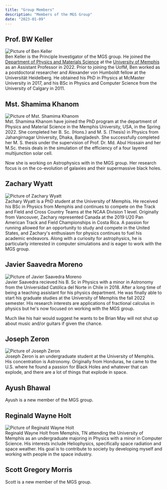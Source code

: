 ```yaml
---
title: "Group Members"
description: "Members of the MGS Group"
date: "2023-01-09"
---
```


## Prof. BW Keller
<div class="member">
<div class="member-pic"><img src="../img/keller.png" alt="Picture of Ben Keller"/></div>
<div class="member-bio">Ben
Keller is the Principle Investigator of the MGS group.  He joined the <a
href="https://www.memphis.edu/physics/"> Department of Physics and Materials
Science</a> at the <a href="https://www.memphis.edu">University of Memphis</a>
as an Assistant Professor in 2022.  Prior to joining the UofM, Ben worked as a
postdoctoral researcher and Alexander von Humboldt fellow at the Universität
Heidelberg.  He obtained his PhD in Physics at McMaster University in 2017, and
his BSc in Physics and Computer Science from the University of Calgary in 2011.
</div>
</div>

## Mst. Shamima Khanom
<div class="member">
<div class="member-pic"><img src="../img/khanom.jpg" alt="Picture of Mst. Shamima Khanom"/></div>
<div class="member-bio">
Mst. Shamima Khanom have joined the PhD program at the department of Physics and
Material Science in the Memphis University, USA, in the Spring 2022. She
completed her B. Sc. (Hons.) and M. S. (Thesis) in Physics from Jahangirnagar
University, Dhaka, Bangladesh. She successfully completed her M. S. thesis under
the supervision of Prof. Dr. Md. Abul Hossain and her M.Sc. thesis deals in the
simulation of the efficiency of a four layered multijunction solar cell.

Now she is working on Astrophysics with in the MGS group. Her research focus
is on the co-evolution of galaxies and their supermassive black holes.
</div>
</div>

## Zachary Wyatt
<div class="member">
<div class="member-pic"><img src="../img/wyatt.jpg" alt="Picture of Zachary Wyatt"/></div>
<div class="member-bio">
Zachary Wyatt is a PhD student at the University of Memphis. He received his BSc
in Physics from Memphis and continues to compete on the Track and Field and
Cross Country Teams at the NCAA Division 1 level.  Originally from Vancouver,
Zachary represented Canada at the 2019 U20 Pan American Track and Field
Championships in Costa Rica. A passion for running allowed for an opportunity to
study and compete in the United States, and Zachary's enthusiasm for physics
continues to fuel his academic endeavors.  Along with a curiosity for
astrophysics, he is particularly interested in computer simulations and is eager
to work with the MGS group.
</div>
</div>

## Javier Saavedra Moreno
<div class="member">
<div class="member-pic"><img src="../img/moreno.jpg" alt="Picture of Javier Saavedra Moreno"/></div>
<div class="member-bio">
Javier Saavedra recieved his B. Sc in Physics with a minor in Astronomy from the
Universidad Católica del Norte in Chile in 2018. After a long time of being a
teaching assistant for his physics department. He was finally able to start his
graduate studies at the University of Memphis the fall 2022 semester. His
research interests are applications of fractional calculus in physics but he's
now focused on working with the MGS group. 

Much like his hair would suggest he wants to be Brian May will not shut up about
music and/or guitars if given the chance. 
</div>
</div>

## Joseph Zeron
<div class="member">
<div class="member-pic"><img src="../img/zeron.jpg" alt="Picture of Joseph Zeron"/></div>
<div class="member-bio">
Joseph Zeron is an undergraduate student at the University of Memphis. His
concentration is Astronomy. Originally from Honduras, he came to the U.S. where
he found a passion for Black Holes and whatever that can explode, and there are
a lot of things that explode in space.
</div>
</div>

## Ayush Bhawal
<div class="member">
<div class="member-bio">
Ayush is a new member of the MGS group.
</div>
</div>

## Reginald Wayne Holt
<div class="member">
<div class="member-pic"><img src="../img/holt.png" alt="Picture of Reginald
Wayne Holt"/></div>
<div class="member-bio">
Reginald Wayne Holt from Memphis, TN attending the University of Memphis as an undergraduate majoring in Physics with a minor in Computer Science. His interests include Heliophysics, specifically space radiation and space weather. His goal is to contribute to society by developing myself and working with people in the space industry.
</div>
</div>

## Scott Gregory Morris
<div class="member">
<div class="member-bio">
Scott is a new member of the MGS group.
</div>
</div>

